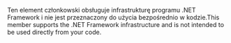 <span data-ttu-id="7b539-101">Ten element członkowski obsługuje infrastrukturę programu .NET Framework i nie jest przeznaczony do użycia bezpośrednio w kodzie.</span><span class="sxs-lookup"><span data-stu-id="7b539-101">This member supports the .NET Framework infrastructure and is not intended to be used directly from your code.</span></span>